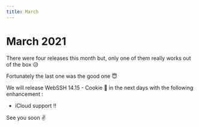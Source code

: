 ```yaml
---
title: March
---
```


# March 2021

There were four releases this month but, only one of them really works out of the box :disappointed_relieved:

Fortunately the last one was the good one :innocent:

We will release WebSSH 14.15 - Cookie :cookie: in the next days with the following enhancement :

* iCloud support :bangbang:

See you soon :v: